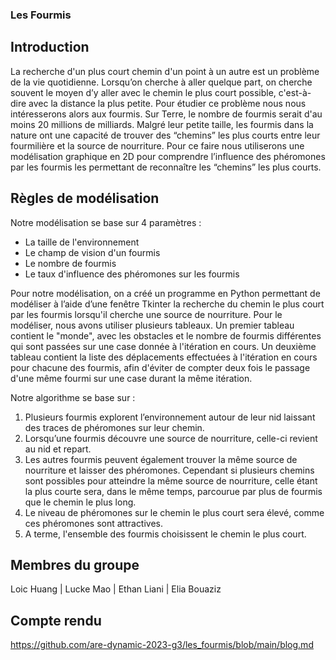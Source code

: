 ### Les Fourmis
## Introduction
La recherche d'un plus court chemin d'un point à un autre est un problème de la vie quotidienne. Lorsqu’on cherche à aller quelque part, on cherche souvent le moyen d’y aller avec le chemin le plus court possible, c'est-à-dire avec la distance la plus petite. Pour étudier ce problème nous nous intéresserons alors aux fourmis. Sur Terre, le nombre de fourmis serait d'au moins 20 millions de milliards. Malgré leur petite taille, les fourmis dans la nature ont une capacité de trouver des “chemins” les plus courts entre leur fourmilière et la source de nourriture. Pour ce faire nous utiliserons une modélisation graphique en 2D pour comprendre l’influence des phéromones par les fourmis les permettant de reconnaître les “chemins” les plus courts. 

## Règles de modélisation
Notre modélisation se base sur 4 paramètres :
- La taille de l'environnement
- Le champ de vision d'un fourmis
- Le nombre de fourmis
- Le taux d'influence des phéromones sur les fourmis

Pour notre modélisation, on a créé un programme en Python permettant de modéliser à l’aide d’une fenêtre Tkinter la recherche du chemin le plus court par les fourmis lorsqu'il cherche une source de nourriture.
Pour le modéliser, nous avons utiliser plusieurs tableaux. Un premier tableau contient le "monde", avec les obstacles et le nombre de fourmis différentes qui sont passées sur une case donnée à l'itération en cours. Un deuxième tableau contient la liste des déplacements effectuées à l'itération en cours pour chacune des fourmis, afin d'éviter de compter deux fois le passage d'une même fourmi sur une case durant la même itération.

Notre algorithme se base sur : 
1. Plusieurs fourmis explorent l’environnement autour de leur nid laissant des traces de phéromones sur leur chemin. 
2. Lorsqu’une fourmis découvre une source de nourriture, celle-ci revient au nid et repart. 
3. Les autres fourmis peuvent également trouver la même source de nourriture et laisser des phéromones. Cependant si plusieurs chemins sont possibles pour atteindre la même source de nourriture, celle étant la plus courte sera, dans le même temps, parcourue par plus de fourmis que le chemin le plus long. 
4. Le niveau de phéromones sur le chemin le plus court sera élevé, comme ces phéromones sont attractives. 
5. A terme, l'ensemble des fourmis choisissent le chemin le plus court.

##  Membres du groupe 
Loic Huang | Lucke Mao | Ethan Liani  | Elia Bouaziz  

## Compte rendu 
https://github.com/are-dynamic-2023-g3/les_fourmis/blob/main/blog.md
